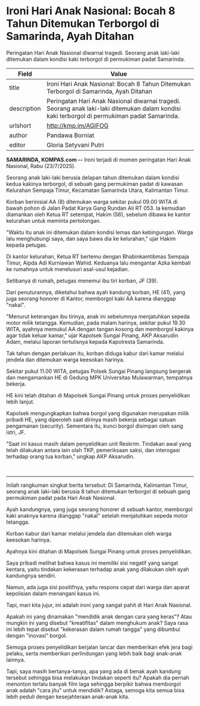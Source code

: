 # Ironi Hari Anak Nasional: Bocah 8 Tahun Ditemukan Terborgol di Samarinda, Ayah Ditahan

Peringatan Hari Anak Nasional diwarnai tragedi. Seorang anak laki-laki ditemukan dalam kondisi kaki terborgol di permukiman padat Samarinda.

| Field       | Value                                                       |
|-------------|-------------------------------------------------------------|
| title       | Ironi Hari Anak Nasional: Bocah 8 Tahun Ditemukan Terborgol di Samarinda, Ayah Ditahan |
| description | Peringatan Hari Anak Nasional diwarnai tragedi. Seorang anak laki-laki ditemukan dalam kondisi kaki terborgol di permukiman padat Samarinda. |
| urlshort    | http://kmp.im/AGIFOG |
| author      | Pandawa Borniat |
| editor      | Gloria Setyvani Putri |

**SAMARINDA, KOMPAS.com --** Ironi terjadi di momen peringatan Hari Anak Nasional, Rabu (23/7/2025).

Seorang anak laki-laki berusia delapan tahun ditemukan dalam kondisi kedua kakinya terborgol, di sebuah gang permukiman padat di kawasan Kelurahan Sempaja Timur, Kecamatan Samarinda Utara, Kalimantan Timur.

Korban berinisial AA (8) ditemukan warga sekitar pukul 09.00 WITA di bawah pohon di Jalan Padat Karya Gang Rundan Ali RT 053. Ia kemudian diamankan oleh Ketua RT setempat, Hakim (56), sebelum dibawa ke kantor kelurahan untuk meminta pertolongan.

\"Waktu itu anak ini ditemukan dalam kondisi lemas dan kebingungan. Warga lalu menghubungi saya, dan saya bawa dia ke kelurahan,\" ujar Hakim kepada petugas.

Di kantor kelurahan, Ketua RT bertemu dengan Bhabinkamtibmas Sempaja Timur, Aipda Adi Kurniawan Wahid. Keduanya lalu mengantar Azka kembali ke rumahnya untuk menelusuri asal-usul kejadian.

Setibanya di rumah, petugas menemui ibu tiri korban, JF (39).

Dari penuturannya, diketahui bahwa ayah kandung korban, HE (41), yang juga seorang honorer di Kantor, memborgol kaki AA karena dianggap \"nakal\".

\"Menurut keterangan ibu tirinya, anak ini sebelumnya menjatuhkan sepeda motor milik tetangga. Kemudian, pada malam harinya, sekitar pukul 19.30 WITA, ayahnya memukul AA dengan tangan kosong dan memborgol kakinya agar tidak keluar kamar,\" ujar Kapolsek Sungai Pinang, AKP Aksarudin Adam, melalui laporan tertulisnya kepada Kapolresta Samarinda.

Tak tahan dengan perlakuan itu, korban diduga kabur dari kamar melalui jendela dan ditemukan warga keesokan harinya.

Sekitar pukul 11.00 WITA, petugas Polsek Sungai Pinang langsung bergerak dan mengamankan HE di Gedung MPK Universitas Mulawarman, tempatnya bekerja.

HE kini telah ditahan di Mapolsek Sungai Pinang untuk proses penyelidikan lebih lanjut.

Kapolsek mengungkapkan bahwa borgol yang digunakan merupakan milik pribadi HE, yang diperoleh saat dirinya masih bekerja sebagai satuan pengamanan (security). Sementara itu, kunci borgol disimpan oleh sang istri, JF.

\"Saat ini kasus masih dalam penyelidikan unit Reskrim. Tindakan awal yang telah dilakukan antara lain olah TKP, pemeriksaan saksi, dan interogasi terhadap orang tua korban,\" ungkap AKP Aksarudin.

 

---
Inilah rangkuman singkat berita tersebut: Di Samarinda, Kalimantan Timur, seorang anak laki-laki berusia 8 tahun ditemukan terborgol di sebuah gang permukiman padat pada Hari Anak Nasional.

 Ayah kandungnya, yang juga seorang honorer di sebuah kantor, memborgol kaki anaknya karena dianggap "nakal" setelah menjatuhkan sepeda motor tetangga.

 Korban kabur dari kamar melalui jendela dan ditemukan oleh warga keesokan harinya.

 Ayahnya kini ditahan di Mapolsek Sungai Pinang untuk proses penyelidikan.



Saya pribadi melihat bahwa kasus ini memiliki sisi negatif yang sangat kentara, yaitu tindakan kekerasan terhadap anak yang dilakukan oleh ayah kandungnya sendiri.

 Namun, ada juga sisi positifnya, yaitu respons cepat dari warga dan aparat kepolisian dalam menangani kasus ini.

 Tapi, mari kita jujur, ini adalah ironi yang sangat pahit di Hari Anak Nasional.

 Apakah ini yang dinamakan "mendidik anak dengan cara yang keras"? Atau mungkin ini yang disebut "kreatifitas" dalam menghukum anak? Saya rasa ini lebih tepat disebut "kekerasan dalam rumah tangga" yang dibumbui dengan "inovasi" borgol.

 Semoga proses penyelidikan berjalan lancar dan memberikan efek jera bagi pelaku, serta memberikan perlindungan yang lebih baik bagi anak-anak lainnya.

 Tapi, saya masih bertanya-tanya, apa yang ada di benak ayah kandung tersebut sehingga bisa melakukan tindakan seperti itu? Apakah dia pernah menonton terlalu banyak film laga sehingga berpikir bahwa memborgol anak adalah "cara jitu" untuk mendidik? Astaga, semoga kita semua bisa lebih peduli dengan kesejahteraan anak-anak kita.
